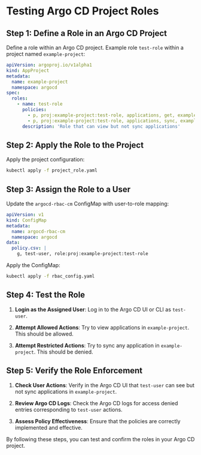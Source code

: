 
# Testing Argo CD Project Roles

## Step 1: Define a Role in an Argo CD Project
Define a role within an Argo CD project. Example role `test-role` within a project named `example-project`:

```yaml
apiVersion: argoproj.io/v1alpha1
kind: AppProject
metadata:
  name: example-project
  namespace: argocd
spec:
  roles:
    - name: test-role
      policies:
        - p, proj:example-project:test-role, applications, get, example-project/*, allow
        - p, proj:example-project:test-role, applications, sync, example-project/*, deny
      description: 'Role that can view but not sync applications'
```

## Step 2: Apply the Role to the Project
Apply the project configuration:

```bash
kubectl apply -f project_role.yaml
```

## Step 3: Assign the Role to a User
Update the `argocd-rbac-cm` ConfigMap with user-to-role mapping:

```yaml
apiVersion: v1
kind: ConfigMap
metadata:
  name: argocd-rbac-cm
  namespace: argocd
data:
  policy.csv: |
    g, test-user, role:proj:example-project:test-role
```

Apply the ConfigMap:

```bash
kubectl apply -f rbac_config.yaml
```

## Step 4: Test the Role
1. **Login as the Assigned User**: Log in to the Argo CD UI or CLI as `test-user`.

2. **Attempt Allowed Actions**: Try to view applications in `example-project`. This should be allowed.

3. **Attempt Restricted Actions**: Try to sync any application in `example-project`. This should be denied.

## Step 5: Verify the Role Enforcement
1. **Check User Actions**: Verify in the Argo CD UI that `test-user` can see but not sync applications in `example-project`.

2. **Review Argo CD Logs**: Check the Argo CD logs for access denied entries corresponding to `test-user` actions.

3. **Assess Policy Effectiveness**: Ensure that the policies are correctly implemented and effective.

By following these steps, you can test and confirm the roles in your Argo CD project.
